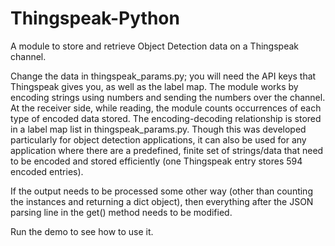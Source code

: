 # Thingspeak-Python
A module to store and retrieve Object Detection data on a Thingspeak channel.

Change the data in thingspeak_params.py; you will need the API keys that Thingspeak gives you, as well as the label map.
The module works by encoding strings using numbers and sending the numbers over the channel. At the receiver side, while reading, the module counts occurrences of each type of encoded data stored. The encoding-decoding relationship is stored in a label map list in thingspeak_params.py. Though this was developed particularly for object detection applications, it can also be used for any application where there are a predefined, finite set of strings/data that need to be encoded and stored efficiently (one Thingspeak entry stores 594 encoded entries). 

If the output needs to be processed some other way (other than counting the instances and returning a dict object), then everything after the JSON parsing line in the get() method needs to be modified.

Run the demo to see how to use it.
